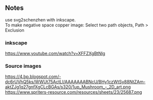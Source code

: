 ## Notes
use svg2schenzhen with inkscape.  
To make negative space copper image: Select two path objects, Path > Exclusion 

### inkscape
https://www.youtube.com/watch?v=XFFZXgBtNlg  


### Source images
https://4.bp.blogspot.com/-dc6rUVhQ5ks/WWUt75ActLI/AAAAAAABNcU/BHy1czWtSy88NtZAm-aktZJg1q27gnfXgCLcBGAs/s320/1up_Mushroom_-_2D_art.png  
https://www.spriters-resource.com/resources/sheets/23/25687.png  

